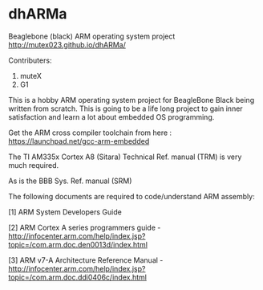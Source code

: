 # dhARMa
Beaglebone (black) ARM operating system project
http://mutex023.github.io/dhARMa/

Contributers:
  1. muteX
  2. G1

This is a hobby ARM operating system project for BeagleBone Black
being written from scratch. This is going to be a life long
project to gain inner satisfaction and learn a lot about embedded OS programming.

Get the ARM cross compiler toolchain from here : https://launchpad.net/gcc-arm-embedded

The TI AM335x Cortex A8 (Sitara) Technical Ref. manual (TRM) is very much required.

As is the BBB Sys. Ref. manual (SRM)

The following documents are required to code/understand ARM assembly:

[1] ARM System Developers Guide

[2] ARM Cortex A series programmers guide - http://infocenter.arm.com/help/index.jsp?topic=/com.arm.doc.den0013d/index.html

[3] ARM v7-A Architecture Reference Manual - http://infocenter.arm.com/help/index.jsp?topic=/com.arm.doc.ddi0406c/index.html
